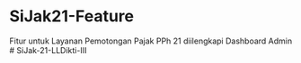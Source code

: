 # SiJak21-Feature

Fitur untuk Layanan Pemotongan Pajak PPh 21 diilengkapi Dashboard Admin
#   S i J a k - 2 1 - L L D i k t i - I I I  
 
